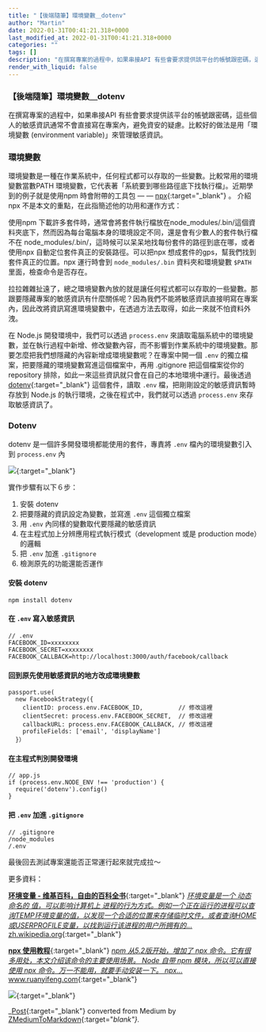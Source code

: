 ```yaml
---
title: "【後端隨筆】環境變數＿dotenv"
author: "Martin"
date: 2022-01-31T00:41:21.318+0000
last_modified_at: 2022-01-31T00:41:21.318+0000
categories: ""
tags: []
description: "在撰寫專案的過程中，如果串接API 有些會要求提供該平台的帳號跟密碼，這些個人的敏感資訊通常不會直接寫在專案內，避免資安的疑慮。比較好的做法是用「環境變數 (environment variable)」來管理敏感資訊。"
render_with_liquid: false
---
```


### 【後端隨筆】環境變數＿dotenv

在撰寫專案的過程中，如果串接API 有些會要求提供該平台的帳號跟密碼，這些個人的敏感資訊通常不會直接寫在專案內，避免資安的疑慮。比較好的做法是用「環境變數 \(environment variable\)」來管理敏感資訊。
### 環境變數

環境變數是一種在作業系統中，任何程式都可以存取的一些變數。比較常用的環境變數當數PATH 環境變數，它代表著「系統要到哪些路徑底下找執行檔」。近期學到的例子就是使用npm 時會附帶的工具包 — — [npx](https://www.npmjs.com/package/npx){:target="_blank"} 。 介紹npx 不是本文的重點，在此指簡述他的功用和運作方式：

使用npm 下載許多套件時，通常會將套件執行檔放在node\_modules/\.bin/這個資料夾底下，然而因為每台電腦本身的環境設定不同，還是會有少數人的套件執行檔不在 node\_modules/\.bin/，這時候可以呆呆地找每份套件的路徑到底在哪，或者使用npx 自動定位套件真正的安裝路徑。可以把npx 想成套件的gps，幫我們找到套件真正的位置。npx 運行時會到 `node_modules/.bin` 資料夾和環境變數 `$PATH` 里面，檢查命令是否存在。

拉拉雜雜扯遠了，總之環境變數內放的就是讓任何程式都可以存取的一些變數。那跟要隱藏專案的敏感資訊有什麼關係呢？因為我們不能將敏感資訊直接明寫在專案內，因此改將資訊寫進環境變數中，在透過方法去取得，如此一來就不怕資料外洩。

在 Node\.js 開發環境中，我們可以透過 `process.env` 來讀取電腦系統中的環境變數，並在執行過程中新增、修改變數內容，而不影響到作業系統中的環境變數。那要怎麼把我們想隱藏的內容新增成環境變數呢？在專案中開一個 `.env` 的獨立檔案，把要隱藏的環境變數寫進這個檔案中，再用 \.gitignore 把這個檔案從你的 repository 排除，如此一來這些資訊就只會在自己的本地環境中運行。最後透過 [dotenv](https://github.com/motdotla/dotenv#readme){:target="_blank"} 這個套件，讀取 `.env` 檔，把剛剛設定的敏感資訊暫時存放到 Node\.js 的執行環境，之後在程式中，我們就可以透過 `process.env` 來存取敏感資訊了。
### Dotenv

dotenv 是一個許多開發環境都能使用的套件，專責將 `.env` 檔內的環境變數引入到 `process.env` 內


[![](https://opengraph.githubassets.com/dcb65461630e3e4faac993e3c734a39fd59d2da715b4230b6e52974ebb641b55/motdotla/dotenv)](https://github.com/motdotla/dotenv#usage){:target="_blank"}


實作步驟有以下６步：
1. 安裝 dotenv
2. 把要隱藏的資訊設定為變數，並寫進 `.env` 這個獨立檔案
3. 用 `.env` 內同樣的變數取代要隱藏的敏感資訊
4. 在主程式加上分辨應用程式執行模式（development 或是 production mode）的邏輯
5. 把 `.env` 加進 `.gitignore`
6. 檢測原先的功能還能否運作

#### 安裝 dotenv
```
npm install dotenv
```
#### 在 `.env` 寫入敏感資訊
```
// .env
FACEBOOK_ID=xxxxxxxx
FACEBOOK_SECRET=xxxxxxxx
FACEBOOK_CALLBACK=http://localhost:3000/auth/facebook/callback
```
#### 回到原先使用敏感資訊的地方改成環境變數
```
passport.use(
  new FacebookStrategy({
    clientID: process.env.FACEBOOK_ID,          // 修改這裡
    clientSecret: process.env.FACEBOOK_SECRET,  // 修改這裡
    callbackURL: process.env.FACEBOOK_CALLBACK, // 修改這裡
    profileFields: ['email', 'displayName']
  }）
```
#### 在主程式判別開發環境
```
// app.js
if (process.env.NODE_ENV !== 'production') {
  require('dotenv').config()
}
```
#### 把 `.env` 加進 `.gitignore`
```
// .gitignore
/node_modules
/.env
```

最後回去測試專案還能否正常運行起來就完成拉～

更多資料：

[**环境变量 \- 维基百科，自由的百科全书**](https://zh.wikipedia.org/zh-tw/%E7%8E%AF%E5%A2%83%E5%8F%98%E9%87%8F){:target="_blank"} 
[_环境变量是一个 动态命名的 值，可以影响计算机上 进程的行为方式。例如一个正在运行的进程可以查询TEMP环境变量的值，以发现一个合适的位置来存储临时文件，或者查询HOME或USERPROFILE变量，以找到运行该进程的用户所拥有的…_ zh\.wikipedia\.org](https://zh.wikipedia.org/zh-tw/%E7%8E%AF%E5%A2%83%E5%8F%98%E9%87%8F){:target="_blank"}

[**npx 使用教程**](http://www.ruanyifeng.com/blog/2019/02/npx.html){:target="_blank"} 
[_npm 从5\.2版开始，增加了 npx 命令。它有很多用处，本文介绍该命令的主要使用场景。 Node 自带 npm 模块，所以可以直接使用 npx 命令。万一不能用，就要手动安装一下。 npx…_ www\.ruanyifeng\.com](http://www.ruanyifeng.com/blog/2019/02/npx.html){:target="_blank"}


[![](https://miro.medium.com/v2/resize:fit:1200/1*I4a6MOBxYhgQsBRcwbShRw.jpeg)](https://codeburst.io/process-env-what-it-is-and-why-when-how-to-use-it-effectively-505d0b2831e7){:target="_blank"}




_[Post](https://medium.com/@martin87713/%E5%BE%8C%E7%AB%AF%E9%9A%A8%E7%AD%86-%E7%92%B0%E5%A2%83%E8%AE%8A%E6%95%B8-dotenv-bde35a641b48){:target="_blank"} converted from Medium by [ZMediumToMarkdown](https://github.com/ZhgChgLi/ZMediumToMarkdown){:target="_blank"}._
